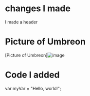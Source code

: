 # changes I made
I made a header
# Picture of Umbreon
[Picture of Umbreon]![image](https://github.com/JasonBock2159/skills-communicate-using-markdown/assets/144266624/254ba456-f910-46de-9c6a-8fc5d46debb7)
# Code I added
var myVar = "Hello, world!";
